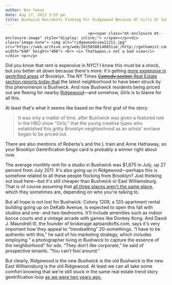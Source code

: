 ```yaml
---
author: Ben Yakas
date: Aug 17, 2013 3:55 pm
title: Bushwick Residents Fleeing For Ridgewood Because Of Girls Or Something
---
```


	
										<p><span class="mt-enclosure mt-enclosure-image" style="display: inline;"> </span></p><div class="image-none"> <img alt="ridgewoodview11211.jpg" src="https://web.archive.org/web/20150508140051im_/http://gothamist.com/attachments/arts_jen/ridgewoodview11211.jpg" width="640" height="408"> <br> <i> That&apos;s not a bad view</i></div> <p></p>

<p>Did you know that rent is expensive in NYC? I know this must be a shock, but you better sit down because there&apos;s more: it&apos;s getting <a href="https://web.archive.org/web/20150508140051/http://gothamist.com/2013/03/09/ny_times_reportage_on_brooklyn_gent.php"><em>more</em> expensive in gentrified areas</a> of Brooklyn. The NY Times <a href="https://web.archive.org/web/20150508140051/http://www.nytimes.com/2013/08/18/realestate/costly-rents-push-brooklynites-to-queens.html?pagewanted=1&amp;partner=rss&amp;emc=rss"><strike>Comedy section</strike> Real Estate section reports today that</a> the latest neighborhood to have been struck by this phenomenon is Bushwick. And now Bushwick residents being priced out are fleeing for nearby <a href="https://web.archive.org/web/20150508140051/http://gothamist.com/tags/ridgewood">Ridgewood</a>&#x2014;and somehow, <em>Girls</em> is to blame for all this.</p>

<p>At least that&apos;s what it seems like based on the first graf of the story:</p>

<blockquote>It was only a matter of time, after Bushwick was given a featured role in the HBO show &#x201C;Girls,&#x201D; that the young creative types who established this gritty Brooklyn neighborhood as an artists&#x2019; enclave began to be priced out.</blockquote>

<p>There are also mentions of Roberta&apos;s and the L train and Anne Hathaway, so your Brooklyn Gentrification bingo card is probably a winner right about now. </p>

<p>The average monthly rent for a studio in Bushwick was $1,675 in July, up 27 percent from July 2011. It&apos;s also going up in Ridgewood&#x2014;perhaps this is somehow related to all these people flocking from Brooklyn? Just thinking out loud here&#x2014;but it&apos;s still cheaper than Bushwick or East Williamsburg. That is of course assuming that <a href="https://web.archive.org/web/20150508140051/http://gothamist.com/2013/05/10/east_williamsburg_borders_now_exten.php">all three places aren&apos;t the same place</a>, which they sometimes are, depending on who you&apos;re talking to.</p>

<p>But all hope is not lost for Bushwick: Colony 1209, a 120-apartment rental building going up on DeKalb Avenue, is expected to open this fall with studios and one- and two-bedrooms. It&apos;ll include amenities such as indoor bocce courts and a vintage arcade with games like Donkey Kong. And David J. Maundrell III, the founder of brokerage aptsandlofts.com, says it&apos;s very important how they appeal to &#x201C;trendsetting&#x201D; 20-somethings. &#x201C;I have to be authentic with this,&#x201D; he said of his marketing strategy, which includes employing &quot; a photographer living in Bushwick to capture the essence of the neighborhood&quot; for ads. &#x201C;They don&#x2019;t like corporate,&#x201D; he said of prospective tenants. &#x201C;You can&#x2019;t fool around.&#x201D;</p>

<p>But clearly, Ridgewood is the new Bushwick is the old Bushwick is the new East Williamsburg is the old Ridgewood. At least we can all take some comfort knowing that we&apos;re still stuck in the same real estate trend story gentrification loop <a href="https://web.archive.org/web/20150508140051/http://gothamist.com/2011/01/12/local_paper_declares_next_big_neigh.php#photo-1">as we were two years ago.</a></p>					
										
									
				